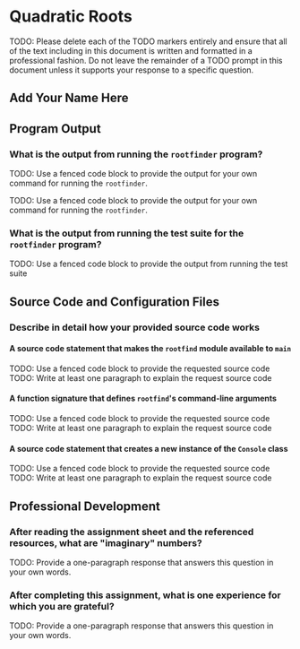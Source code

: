 # Quadratic Roots

TODO: Please delete each of the TODO markers entirely and ensure that all of
the text including in this document is written and formatted in a professional
fashion. Do not leave the remainder of a TODO prompt in this document unless
it supports your response to a specific question.

## Add Your Name Here

## Program Output

### What is the output from running the `rootfinder` program?

TODO: Use a fenced code block to provide the output for your own command for running the `rootfinder`.

TODO: Use a fenced code block to provide the output for your own command for running the `rootfinder`.

### What is the output from running the test suite for the `rootfinder` program?

TODO: Use a fenced code block to provide the output from running the test suite

## Source Code and Configuration Files

### Describe in detail how your provided source code works

#### A source code statement that makes the `rootfind` module available to `main`

TODO: Use a fenced code block to provide the requested source code
TODO: Write at least one paragraph to explain the request source code

#### A function signature that defines `rootfind`'s command-line arguments

TODO: Use a fenced code block to provide the requested source code
TODO: Write at least one paragraph to explain the request source code

#### A source code statement that creates a new instance of the `Console` class

TODO: Use a fenced code block to provide the requested source code
TODO: Write at least one paragraph to explain the request source code

## Professional Development

### After reading the assignment sheet and the referenced resources, what are "imaginary" numbers?

TODO: Provide a one-paragraph response that answers this question in your own words.

### After completing this assignment, what is one experience for which you are grateful?

TODO: Provide a one-paragraph response that answers this question in your own words.
